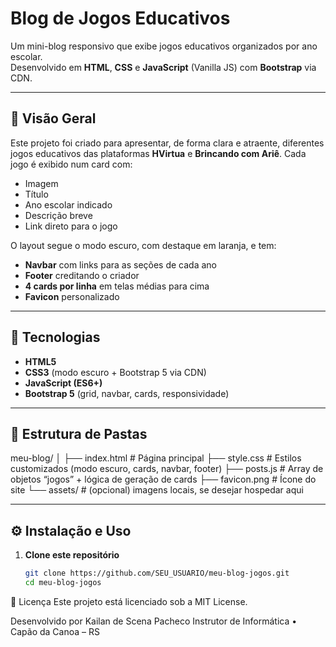 # Blog de Jogos Educativos

Um mini-blog responsivo que exibe jogos educativos organizados por ano escolar.  
Desenvolvido em **HTML**, **CSS** e **JavaScript** (Vanilla JS) com **Bootstrap** via CDN.

---

## 📖 Visão Geral

Este projeto foi criado para apresentar, de forma clara e atraente, diferentes jogos educativos das plataformas **HVirtua** e **Brincando com Ariê**. Cada jogo é exibido num card com:

- Imagem
- Título
- Ano escolar indicado
- Descrição breve
- Link direto para o jogo

O layout segue o modo escuro, com destaque em laranja, e tem:

- **Navbar** com links para as seções de cada ano
- **Footer** creditando o criador
- **4 cards por linha** em telas médias para cima
- **Favicon** personalizado

---

## 🚀 Tecnologias

- **HTML5**  
- **CSS3** (modo escuro + Bootstrap 5 via CDN)  
- **JavaScript (ES6+)**  
- **Bootstrap 5** (grid, navbar, cards, responsividade)  

---

## 📁 Estrutura de Pastas
meu-blog/
│
├── index.html # Página principal
├── style.css # Estilos customizados (modo escuro, cards, navbar, footer)
├── posts.js # Array de objetos “jogos” + lógica de geração de cards
├── favicon.png # Ícone do site
└── assets/ # (opcional) imagens locais, se desejar hospedar aqui


---

## ⚙️ Instalação e Uso

1. **Clone este repositório**  
   ```bash
   git clone https://github.com/SEU_USUARIO/meu-blog-jogos.git
   cd meu-blog-jogos

📄 Licença
Este projeto está licenciado sob a MIT License.

Desenvolvido por Kailan de Scena Pacheco
Instrutor de Informática • Capão da Canoa – RS

